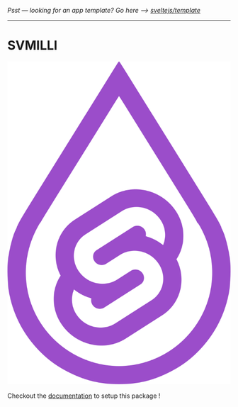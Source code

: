 *Psst — looking for an app template? Go here --> [sveltejs/template](https://github.com/sveltejs/template)*

---

# SVMILLI

![svmilli logo](docs_src/src/static/logo.svg)


Checkout the [documentation](https://benoitpingris.github.io/svmilli/) to setup this package !
